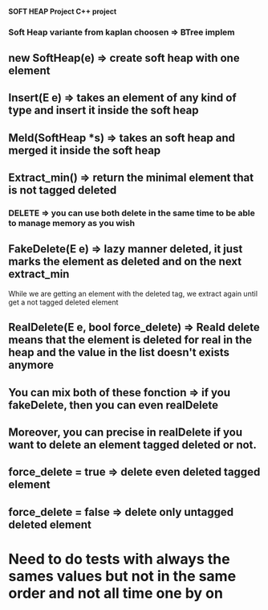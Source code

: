 #### SOFT HEAP Project C++ project

### Soft Heap variante from kaplan choosen => BTree implem

## new SoftHeap<E>(e) => create soft heap with one element

## Insert(E e) => takes an element of any kind of type and insert it inside the soft heap

## Meld(SoftHeap<E> *s) => takes an soft heap and merged it inside the soft heap

## Extract_min() => return the minimal element that is not tagged deleted



### DELETE => you can use both delete in the same time to be able to manage memory as you wish

## FakeDelete(E e) => lazy manner deleted, it just marks the element as deleted and on the next extract_min
While we are getting an element with the deleted tag, we extract again until get a not tagged deleted element

## RealDelete(E e, bool force_delete) => Reald delete means that the element is deleted for real in the heap and the value in the list doesn't exists anymore


## You can mix both of these fonction => if you fakeDelete, then you can even realDelete
## Moreover, you can precise in realDelete if you want to delete an element tagged deleted or not.
## force_delete = true => delete even deleted tagged element
## force_delete = false => delete only untagged deleted element


# Need to do tests with always the sames values but not in the same order and not all time one by on
